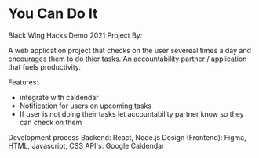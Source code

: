 # You Can Do It
Black Wing Hacks Demo 2021
Project By: 

A web application project that checks on the user severeal times a day and encourages them to do thier tasks. An accountability partner / application that fuels productivity. 

Features: 
- integrate with caldendar
- Notification for users on upcoming tasks 
- If user is not doing their tasks let accountability partner know so they can check on them

Development process
Backend: React, Node.js
Design (Frontend): Figma, HTML, Javascript, CSS
API's: Google Caldendar
